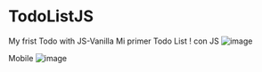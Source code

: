 # TodoListJS
My frist Todo with JS-Vanilla
Mi primer Todo List ! con JS 
![image](https://user-images.githubusercontent.com/67444458/178550232-c14ee201-2308-46d9-8cb8-486fa94be4e0.png)

Mobile
![image](https://user-images.githubusercontent.com/67444458/178550444-42ce85cf-e3ee-41b2-a845-4febd3ffc249.png)
